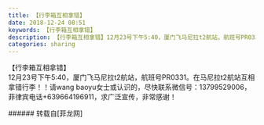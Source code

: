 ```yaml
---
title: 【行李箱互相拿错】
date: 2018-12-24 08:51
keywords: 【行李箱互相拿错】
description: 【行李箱互相拿错】12月23号下午5:40，厦门飞马尼拉t2航站，航班号PR0331。在马尼拉t2航站互相拿错行李！！请wang baoyu女士或认识的，尽快联系微信号：13799529006，菲律宾电话+639664196911，求广泛宣传，非常感谢！
categories: sharing
---
```

<td class="t_f" id="postmessage_2542835">

【行李箱互相拿错】<br/>
12月23号下午5:40，厦门飞马尼拉t2航站，航班号PR0331。在马尼拉t2航站互相拿错行李！！请wang baoyu女士或认识的，尽快联系微信号：13799529006，菲律宾电话+639664196911，求广泛宣传，非常感谢！<br/>
<img alt="" border="0" class="zoom" data-cf-modified-fc91cfc587fb60a552414272-="" file="http://www.flw.ph/data/appbyme/upload/image/201812/24/pZyUv4UbWPjv.jpg" id="aimg_eda5J" lazyloadthumb="1" onclick="" onmouseover="" src="http://www.flw.ph/data/appbyme/upload/image/201812/24/pZyUv4UbWPjv.jpg"/><br/>
</td>
###### 转载自[菲龙网]